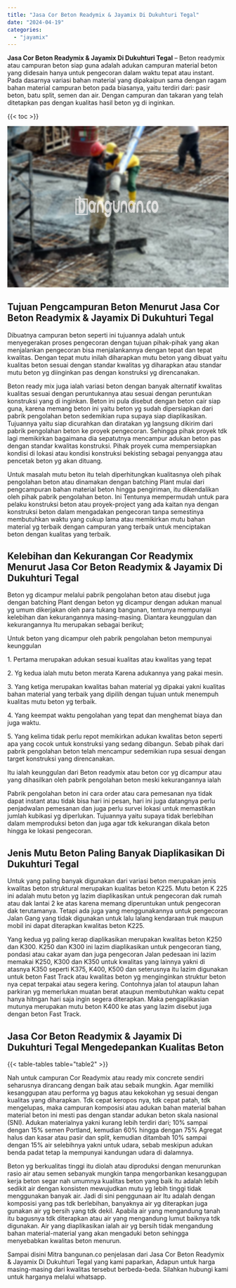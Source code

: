 ```yaml
---
title: "Jasa Cor Beton Readymix & Jayamix Di Dukuhturi Tegal"
date: "2024-04-19"
categories: 
  - "jayamix"
---
```


**Jasa Cor Beton Readymix & Jayamix Di Dukuhturi Tegal** – Beton readymix atau campuran beton siap guna adalah adukan campuran material beton yang didesain hanya untuk pengecoran dalam waktu tepat atau instant. Pada dasarnya variasi bahan material yang dipakaipun sama dengan ragam bahan material campuran beton pada biasanya, yaitu terdiri dari: pasir beton, batu split, semen dan air. Dengan campuran dan takaran yang telah ditetapkan pas dengan kualitas hasil beton yg di inginkan.

{{< toc >}}

![Jasa Cor Beton Readymix & Jayamix Di Dukuhturi Tegal](/images/jasa-cor-readymix-44.png)

## Tujuan Pengcampuran Beton Menurut Jasa Cor Beton Readymix & Jayamix Di Dukuhturi Tegal

Dibuatnya campuran beton seperti ini tujuannya adalah untuk menyegerakan proses pengecoran dengan tujuan pihak-pihak yang akan menjalankan pengecoran bisa menjalankannya dengan tepat dan tepat kwalitas. Dengan tepat mutu inilah diharapkan mutu beton yang dibuat yaitu kualitas beton sesuai dengan standar kwalitas yg diharapkan atau standar mutu beton yg diinginkan pas dengan konstruksi yg direncanakan.

Beton ready mix juga ialah variasi beton dengan banyak alternatif kwalitas kualitas sesuai dengan peruntukannya atau sesuai dengan peruntukan konstruksi yang di inginkan. Beton ini pula disebut dengan beton cair siap guna, karena memang beton ini yaitu beton yg sudah dipersiapkan dari pabrik pengolahan beton sedemikian rupa supaya siap diaplikasikan. Tujuannya yaitu siap dicurahkan dan diratakan yg langsung dikirim dari pabrik pengolahan beton ke proyek pengecoran. Sehingga pihak proyek tdk lagi memikirkan bagaimana dia sepatutnya mencampur adukan beton pas dengan standar kwalitas konstruksi. Pihak proyek cuma mempersiapkan kondisi di lokasi atau kondisi konstruksi bekisting sebagai penyangga atau pencetak beton yg akan dituang.

Untuk masalah mutu beton itu telah diperhitungkan kualitasnya oleh pihak pengolahan beton atau dinamakan dengan batching Plant mulai dari pengcampuran bahan material beton hingga pengiriman, itu dikendalikan oleh pihak pabrik pengolahan beton. Ini Tentunya mempermudah untuk para pelaku konstruksi beton atau proyek-project yang ada kaitan nya dengan konstruksi beton dalam mengadakan pengecoran tanpa semestinya membutuhkan waktu yang cukup lama atau memikirkan mutu bahan material yg terbaik dengan campuran yang terbaik untuk menciptakan beton dengan kualitas yang terbaik.

## Kelebihan dan Kekurangan Cor Readymix Menurut Jasa Cor Beton Readymix & Jayamix Di Dukuhturi Tegal

Beton yg dicampur melalui pabrik pengolahan beton atau disebut juga dengan batching Plant dengan beton yg dicampur dengan adukan manual yg umum dikerjakan oleh para tukang bangunan, tentunya mempunyai kelebihan dan kekurangannya masing-masing. Diantara keunggulan dan kekurangannya Itu merupakan sebagai berikut;

Untuk beton yang dicampur oleh pabrik pengolahan beton mempunyai keunggulan

1\. Pertama merupakan adukan sesuai kualitas atau kwalitas yang tepat

2\. Yg kedua ialah mutu beton merata Karena adukannya yang pakai mesin.

3\. Yang ketiga merupakan kwalitas bahan material yg dipakai yakni kualitas bahan material yang terbaik yang dipilih dengan tujuan untuk menempuh kualitas mutu beton yg terbaik.

4\. Yang keempat waktu pengolahan yang tepat dan menghemat biaya dan juga waktu.

5\. Yang kelima tidak perlu repot memikirkan adukan kwalitas beton seperti apa yang cocok untuk konstruksi yang sedang dibangun. Sebab pihak dari pabrik pengolahan beton telah mencampur sedemikian rupa sesuai dengan target konstruksi yang direncanakan.

Itu ialah keunggulan dari Beton readymix atau beton cor yg dicampur atau yang dihasilkan oleh pabrik pengolahan beton meski kekurangannya ialah

Pabrik pengolahan beton ini cara order atau cara pemesanan nya tidak dapat instant atau tidak bisa hari ini pesan, hari ini juga datangnya perlu penjadwalan pemesanan dan juga perlu survei lokasi untuk memastikan jumlah kubikasi yg diperlukan. Tujuannya yaitu supaya tidak berlebihan dalam memproduksi beton dan juga agar tdk kekurangan dikala beton hingga ke lokasi pengecoran.

## Jenis Mutu Beton Paling Banyak Diaplikasikan Di Dukuhturi Tegal

Untuk yang paling banyak digunakan dari variasi beton merupakan jenis kwalitas beton struktural merupakan kualitas beton K225. Mutu beton K 225 ini adalah mutu beton yg lazim diaplikasikan untuk pengecoran dak rumah atau dak lantai 2 ke atas karena memang diperuntukan untuk pengecoran dak terutamanya. Tetapi ada juga yang menggunakannya untuk pengecoran Jalan Gang yang tidak digunakan untuk lalu lalang kendaraan truk maupun mobil ini dapat diterapkan kwalitas beton K225.

Yang kedua yg paling kerap diaplikasikan merupakan kwalitas beton K250 dan K300. K250 dan K300 ini lazim diaplikasikan untuk pengecoran tiang, pondasi atau cakar ayam dan juga pengecoran Jalan pedesaan ini lazim memakai K250, K300 dan K350 untuk kwalitas yang lainnya yakni di atasnya K350 seperti K375, K400, K500 dan seterusnya itu lazim digunakan untuk beton Fast Track atau kwalitas beton yg menginginkan struktur beton nya cepat terpakai atau segera kering. Contohnya jalan tol ataupun lahan parkiran yg memerlukan muatan berat ataupun membutuhkan waktu cepat hanya hitngan hari saja ingin segera diterapkan. Maka pengaplikasian mutunya merupakan mutu beton K400 ke atas yang lazim disebut juga dengan beton Fast Track.

## Jasa Cor Beton Readymix & Jayamix Di Dukuhturi Tegal Mengedepankan Kualitas Beton

{{< table-tables table="table2" >}}

Nah untuk campuran Cor Readymix atau ready mix concrete sendiri seharusnya dirancang dengan baik atau sebaik mungkin. Agar memiliki kesanggupan atau performa yg bagus atau kekokohan yg sesuai dengan kualitas yang diharapkan. Tdk cepat keropos nya, tdk cepat patah, tdk mengelupas, maka campuran komposisi atau adukan bahan material bahan material beton ini mesti pas dengan standar adukan beton skala nasional (SNI). Adukan materialnya yakni kurang lebih terdiri dari; 10% sampai dengan 15% semen Portland, kemudian 60% hingga dengan 75% Agregat halus dan kasar atau pasir dan split, kemudian ditambah 10% sampai dengan 15% air selebihnya yakni untuk udara, sebab meskipun adukan benda padat tetap Ia mempunyai kandungan udara di dalamnya.

Beton yg berkualitas tinggi itu diolah atau diproduksi dengan menurunkan rasio air atau semen sebanyak mungkin tanpa mengorbankan kesanggupan kerja beton segar nah umumnya kualitas beton yang baik itu adalah lebih sedikit air dengan konsisten mewujudkan mutu yg lebih tinggi tidak menggunakan banyak air. Jadi di sini penggunaan air Itu adalah dengan komposisi yang pas tdk berlebihan, banyaknya air yg diterapkan juga gunakan air yg bersih yang tdk dekil. Apabila air yang mengandung tanah itu bagusnya tdk diterapkan atau air yang mengandung lumut baiknya tdk digunakan. Air yang diaplikasikan ialah air yg bersih tidak mengandung bahan material-material yang akan mengaduki beton sehingga menyebabkan kwalitas beton menurun.

Sampai disini Mitra bangunan.co penjelasan dari Jasa Cor Beton Readymix & Jayamix Di Dukuhturi Tegal yang kami paparkan, Adapun untuk harga masing-masing dari kwalitas tersebut berbeda-beda. Silahkan hubungi kami untuk harganya melalui whatsapp.
